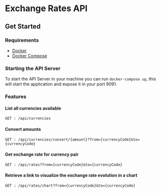 # Exchange Rates API #

## Get Started ##

### Requirements ###

- [Docker](https://docs.docker.com/get-started/)
- [Docker Compose](https://docs.docker.com/compose/install/)

### Starting the API Server ###

To start the API Server in your machine you can run `docker-compose up`, this will start the application and expose it in your port 9091.

### Features ###

#### List all currencies available ####

```
GET : /api/currencies
```

#### Convert amounts ####

```
GET : /api/currencies/convert/{amount}?from={currencyCode}&to={currencyCode}
```

#### Get exchange rate for currency pair ####

```
GET : /api/rates?from={currencyCode}&to={currencyCode}
```

#### Retrieve a link to visualize the exchange rate evolution in a chart ####

```
GET : /api/rates/chart?from={currencyCode}&to={currencyCode}
```